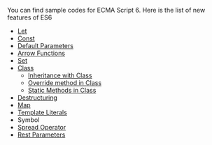 You can find sample codes for ECMA Script 6. Here is the list of new features of ES6

* [Let](let.md)
* [Const](const.md)
* [Default Parameters](default-parameter.md)
* [Arrow Functions](arrow-function.md)
* [Set](set.md)
* [Class](class.md)
  * [Inheritance with Class](inheritance.md)
  * [Override method in Class](override.md)
  * [Static Methods in Class](static-method-class.md)
* [Destructuring](destructuring.md)
* [Map](map.md)
* [Template Literals](template-literals.md)
* Symbol
* [Spread Operator](spread-operator.md)
* [Rest Parameters](rest-parameters.md)